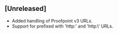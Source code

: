 ## [Unreleased]
  - Added handling of Proofpoint v3 URLs.
  - Support for prefixed with 'http:' and 'http:\\' URLs.
